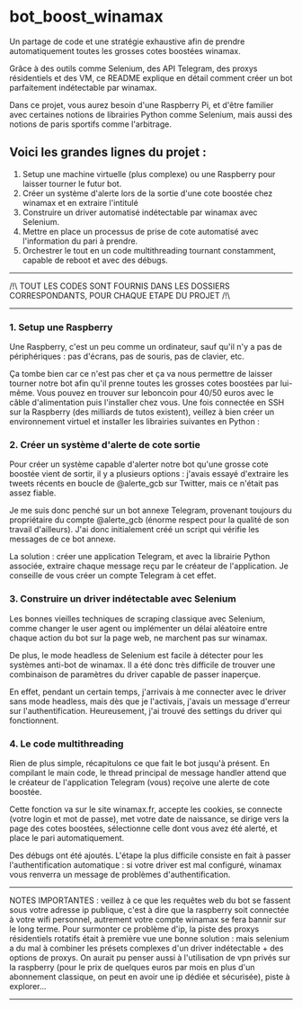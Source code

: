 # bot_boost_winamax

Un partage de code et une stratégie exhaustive afin de prendre automatiquement toutes les grosses cotes boostées winamax. 

Grâce à des outils comme Selenium, des API Telegram, des proxys résidentiels et des VM, ce README explique en détail comment créer un bot parfaitement indétectable par winamax.

Dans ce projet, vous aurez besoin d'une Raspberry Pi, et d'être familier avec certaines notions de librairies Python comme Selenium, mais aussi des notions de paris sportifs comme l'arbitrage.

## Voici les grandes lignes du projet :

1. Setup une machine virtuelle (plus complexe) ou une Raspberry pour laisser tourner le futur bot.
2. Créer un système d'alerte lors de la sortie d'une cote boostée chez winamax et en extraire l'intitulé
3. Construire un driver automatisé indétectable par winamax avec Selenium.
4. Mettre en place un processus de prise de cote automatisé avec l'information du pari à prendre.
5. Orchestrer le tout en un code multithreading tournant constamment, capable de reboot et avec des débugs.

---

/!\ TOUT LES CODES SONT FOURNIS DANS LES DOSSIERS CORRESPONDANTS, POUR CHAQUE ETAPE DU PROJET /!\

---

### 1. Setup une Raspberry

Une Raspberry, c'est un peu comme un ordinateur, sauf qu'il n'y a pas de périphériques : pas d'écrans, pas de souris, pas de clavier, etc. 

Ça tombe bien car ce n'est pas cher et ça va nous permettre de laisser tourner notre bot afin qu'il prenne toutes les grosses cotes boostées par lui-même. Vous pouvez en trouver sur leboncoin pour 40/50 euros avec le câble d'alimentation puis l'installer chez vous. Une fois connectée en SSH sur la Raspberry (des milliards de tutos existent), veillez à bien créer un environnement virtuel et installer les librairies suivantes en Python :

### 2. Créer un système d'alerte de cote sortie

Pour créer un système capable d'alerter notre bot qu'une grosse cote boostée vient de sortir, il y a plusieurs options : j'avais essayé d'extraire les tweets récents en boucle de @alerte_gcb sur Twitter, mais ce n'était pas assez fiable.

Je me suis donc penché sur un bot annexe Telegram, provenant toujours du propriétaire du compte @alerte_gcb (énorme respect pour la qualité de son travail d'ailleurs). J'ai donc initialement créé un script qui vérifie les messages de ce bot annexe.

La solution : créer une application Telegram, et avec la librairie Python associée, extraire chaque message reçu par le créateur de l'application. Je conseille de vous créer un compte Telegram à cet effet.

### 3. Construire un driver indétectable avec Selenium

Les bonnes vieilles techniques de scraping classique avec Selenium, comme changer le user agent ou implémenter un délai aléatoire entre chaque action du bot sur la page web, ne marchent pas sur winamax.

De plus, le mode headless de Selenium est facile à détecter pour les systèmes anti-bot de winamax. Il a été donc très difficile de trouver une combinaison de paramètres du driver capable de passer inaperçue.

En effet, pendant un certain temps, j'arrivais à me connecter avec le driver sans mode headless, mais dès que je l'activais, j'avais un message d'erreur sur l'authentification. Heureusement, j'ai trouvé des settings du driver qui fonctionnent.

### 4. Le code multithreading

Rien de plus simple, récapitulons ce que fait le bot jusqu'à présent. En compilant le main code, le thread principal de message handler attend que le créateur de l'application Telegram (vous) reçoive une alerte de cote boostée.

Cette fonction va sur le site winamax.fr, accepte les cookies, se connecte (votre login et mot de passe), met votre date de naissance, se dirige vers la page des cotes boostées, sélectionne celle dont vous avez été alerté, et place le pari automatiquement.

Des débugs ont été ajoutés. L'étape la plus difficile consiste en fait à passer l'authentification automatique : si votre driver est mal configuré, winamax vous renverra un message de problèmes d'authentification.


---

NOTES IMPORTANTES : veillez à ce que les requêtes web du bot se fassent sous votre adresse ip publique, c'est à dire que la raspberry soit connectée à votre wifi personnel, autrement votre compte winamax se fera bannir sur le long terme. 
Pour surmonter ce problème d'ip, la piste des proxys résidentiels rotatifs était à première vue une bonne solution : mais selenium a du mal à combiner les présets complexes d'un driver indétectable + des options de proxys.
On aurait pu penser aussi à l'utilisation de vpn privés sur la raspberry (pour le prix de quelques euros par mois en plus d'un abonnement classique, on peut en avoir une ip dédiée et sécurisée), piste à explorer...

---
